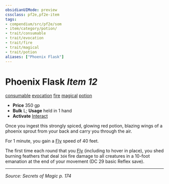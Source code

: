```yaml
---
obsidianUIMode: preview
cssclass: pf2e,pf2e-item
tags:
- compendium/src/pf2e/som
- item/category/potion/
- trait/consumable
- trait/evocation
- trait/fire
- trait/magical
- trait/potion
aliases: ["Phoenix Flask"]
---
```

# Phoenix Flask *Item 12*  
[consumable](consumable.md "Consumable Item Trait")  [evocation](evocation.md "Evocation School Trait")  [fire](fire.md "Fire Energy & Element Trait")  [magical](magical.md "Magical Item Trait")  [potion](potion.md "Potion Item Trait")  

- **Price** 350 gp
- **Bulk** L; **Usage** held in 1 hand
- **Activate** [Interact](interact.md)

Once you ingest this strongly spiced, glowing red potion, blazing wings of a phoenix sprout from your back and carry you through the air.

For 1 minute, you gain a [Fly](Reference/Rules/Actions/fly.md) speed of 40 feet.

The first time each round that you [Fly](Reference/Rules/Actions/fly.md) (including to hover in place), you shed burning feathers that deal `3d4` fire damage to all creatures in a 10-foot emanation at the end of your movement (DC 29 basic Reflex save).


---
*Source: Secrets of Magic p. 174*